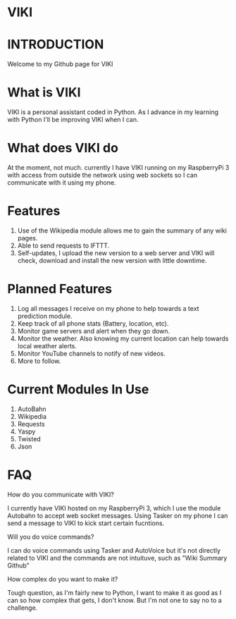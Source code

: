 # VIKI


# INTRODUCTION

Welcome to my Github page for VIKI

# What is VIKI

VIKI is a personal assistant coded in Python. As I advance in my learning with Python I'll be improving VIKI when I can.

# What does VIKI do

At the moment, not much. currently I have VIKI running on my RaspberryPi 3 with access from outside the network using web sockets so I can communicate with it using my phone.

# Features

1. Use of the Wikipedia module allows me to gain the summary of any wiki pages.
2. Able to send requests to IFTTT.
3. Self-updates, I upload the new version to a web server and VIKI will check, download and install the new version with little downtime.

# Planned Features

1. Log all messages I receive on my phone to help towards a text prediction module.
2. Keep track of all phone stats (Battery, location, etc).
3. Monitor game servers and alert when they go down.
4. Monitor the weather. Also knowing my current location can help towards local weather alerts.
5. Monitor YouTube channels to notify of new videos.
6. More to follow.

# Current Modules In Use

1. AutoBahn
2. Wikipedia
3. Requests
4. Yaspy
5. Twisted
6. Json


# FAQ

How do you communicate with VIKI?

I currently have VIKI hosted on my RaspberryPi 3, which I use the module Autobahn to accept web socket messages. Using Tasker on my phone I can send a message to VIKI to kick start certain fucntions.

Will you do voice commands?

I can do voice commands using Tasker and AutoVoice but it's not directly related to VIKI and the commands are not intuituve, such as "Wiki Summary Github"


How complex do you want to make it?

Tough question, as I'm fairly new to Python, I want to make it as good as I can so how complex that gets, I don't know. But I'm not one to say no to a challenge.
